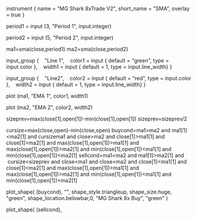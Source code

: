 instrument { name = "MG Shark 8xTrade V2", short_name = "SMA", overlay = true }

period1 = input (3, "Period 1", input.integer)

period2 = input (5, "Period 2", input.integer)

ma1=sma(close,period1)
ma2=sma(close,period2)


input_group {
   "Line 1",
   color1 = input { default = "green", type = input.color },
   width1 = input { default = 1, type = input.line_width}
}

input_group {
   "Line2",
   color2 = input { default = "red", type = input.color },
   width2 = input { default = 1, type = input.line_width}
}


plot (ma1, "EMA 1", color1, width1)

plot (ma2, "EMA 2", color2, width2)

sizeprev=max(close[1],open[1])-min(close[1],open[1])
sizeprev=sizeprev/2

cursize=max(close,open)-min(close,open)
buycond=ma1>ma2 and ma1[1]<ma2[1] and cursize<sizeprev and close>ma1 and close>ma2 and close[1]>ma1[1] and close[1]>ma2[1] and max(close[1],open[1])>ma1[1] and max(close[1],open[1])>ma2[1] and min(close[1],open[1])<ma1[1] and min(close[1],open[1])<ma2[1]
sellcond=ma1<ma2 and ma1[1]>ma2[1] and  cursize<sizeprev and close<ma1 and close<ma2 and close[1]<ma1[1] and close[1]<ma2[1] and max(close[1],open[1])>ma1[1] and max(close[1],open[1])>ma2[1] and min(close[1],open[1])<ma1[1] and min(close[1],open[1])<ma2[1]


plot_shape(
(buycond),
"",
shape_style.triangleup,
shape_size.huge,
"green",
shape_location.belowbar,0,
"MG Shark 8x Buy",
"green"
)



plot_shape(
(sellcond),
